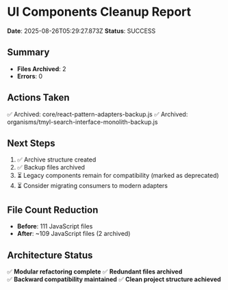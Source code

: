 # UI Components Cleanup Report

**Date**: 2025-08-26T05:29:27.873Z
**Status**: SUCCESS

## Summary
- **Files Archived**: 2
- **Errors**: 0

## Actions Taken
✅ Archived: core/react-pattern-adapters-backup.js
✅ Archived: organisms/tmyl-search-interface-monolith-backup.js



## Next Steps
1. ✅ Archive structure created
2. ✅ Backup files archived  
3. ⏳ Legacy components remain for compatibility (marked as deprecated)
4. ⏳ Consider migrating consumers to modern adapters

## File Count Reduction
- **Before**: 111 JavaScript files
- **After**: ~109 JavaScript files (2 archived)

## Architecture Status
✅ **Modular refactoring complete**
✅ **Redundant files archived**  
✅ **Backward compatibility maintained**
✅ **Clean project structure achieved**
